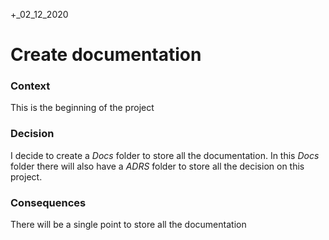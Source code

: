 +_02_12_2020

# Create documentation

### Context

This is the beginning of the project 

### Decision

I decide to create a _Docs_ folder to store all the documentation. 
In this _Docs_ folder there will also have a _ADRS_ folder to store all the decision on this project. 

### Consequences 

There will be a single point to store all the documentation 